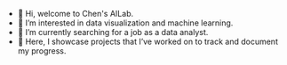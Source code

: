 - 👋 Hi, welcome to Chen's AILab.
- 👀 I’m interested in data visualization and machine learning.
- 🌱 I’m currently searching for a job as a data analyst.
- 💞️ Here, I showcase projects that I’ve worked on to track and document my progress. 

<!---
Caroline-AILab/Caroline-AILab is a ✨ special ✨ repository because its `README.md` (this file) appears on your GitHub profile.
You can click the Preview link to take a look at your changes.
--->
